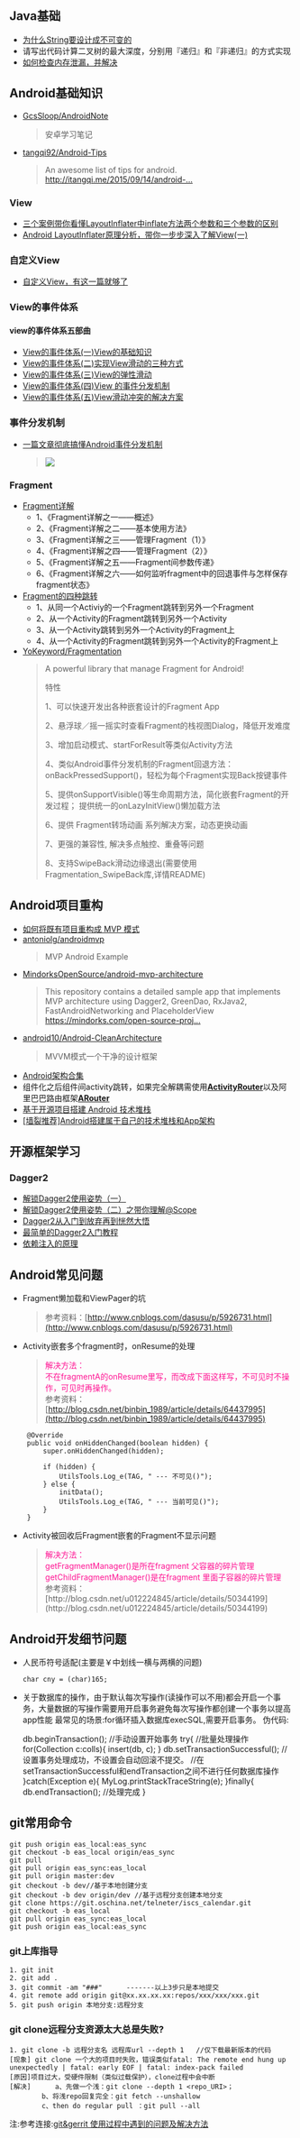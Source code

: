 ## Java基础
*	[为什么String要设计成不可变的](http://blog.csdn.net/renfufei/article/details/16808775)
*	请写出代码计算二叉树的最大深度，分别用『递归』和『非递归』的方式实现
*	[如何检查内存泄漏，并解决](http://www.jianshu.com/p/bf159a9c391a)



## Android基础知识
*	[GcsSloop/AndroidNote](https://github.com/GcsSloop/AndroidNote/tree/master)
	>安卓学习笔记
*	[tangqi92/Android-Tips](https://github.com/tangqi92/Android-Tips)
	>An awesome list of tips for android. http://itangqi.me/2015/09/14/android-…

### View
*	[三个案例带你看懂LayoutInflater中inflate方法两个参数和三个参数的区别](http://blog.csdn.net/u012702547/article/details/52628453)
*	[Android LayoutInflater原理分析，带你一步步深入了解View(一)](http://blog.csdn.net/guolin_blog/article/details/12921889)

### 自定义View
*	[自定义View，有这一篇就够了](http://blog.csdn.net/huachao1001/article/details/51577291)

### View的事件体系
#### view的事件体系五部曲
*	[View的事件体系(一)View的基础知识](http://www.jianshu.com/p/531b366f56f2)
*	[View的事件体系(二)实现View滑动的三种方式](http://www.jianshu.com/p/0da16dbe427e)
*	[View的事件体系(三)View的弹性滑动](http://www.jianshu.com/p/6eca3fa1b0de)
*	[View的事件体系(四)View 的事件分发机制](http://www.jianshu.com/p/804eb1a5dd13)
*	[View的事件体系(五)View滑动冲突的解决方案](http://www.jianshu.com/p/bb6814073f5f)

### 事件分发机制
*	[一篇文章彻底搞懂Android事件分发机制](https://mp.weixin.qq.com/s?__biz=MzI0MjE3OTYwMg==&mid=2649550048&idx=1&sn=613c0cf5bcd2050e960c195537cdc562&chksm=f118079dc66f8e8b372d9afcfb691accf9edbc14251e59a7eb85982f5495835cc4354c48e232&mpshare=1&scene=24&srcid=1027NJY4DeGRYeayjT3EkYvB#rd)
	>![](http://mmbiz.qpic.cn/mmbiz_png/jE32KtUXy6HJWUt6gmArFJJLSwLBf7QV6OibwmHVAFjZJBmmoaz3xhtEZDZ8lX4cUwcXQT2Yk5B1GIQ63wKuicqg/640?wx_fmt=png&wxfrom=5&wx_lazy=1)

### Fragment
*	[Fragment详解](http://blog.csdn.net/harvic880925/article/details/44927375)
	+ 1、《Fragment详解之一——概述》
	+ 2、《Fragment详解之二——基本使用方法》
	+ 3、《Fragment详解之三——管理Fragment（1）》
	+ 4、《Fragment详解之四——管理Fragment（2）》
	+ 5、《Fragment详解之五——Fragment间参数传递》
	+ 6、《Fragment详解之六——如何监听fragment中的回退事件与怎样保存fragment状态》
*	[Fragment的四种跳转](http://www.jianshu.com/p/ab1cb7ddf91f)
	+ 1、从同一个Activiy的一个Fragment跳转到另外一个Fragment
	+ 2、从一个Activity的Fragment跳转到另外一个Activity
	+ 3、从一个Activity跳转到另外一个Activity的Fragment上
	+ 4、从一个Activity的Fragment跳转到另外一个Activity的Fragment上
*	[YoKeyword/Fragmentation](https://github.com/YoKeyword/Fragmentation)
	>A powerful library that manage Fragment for Android! 
	>
	>特性
	>
	>1、可以快速开发出各种嵌套设计的Fragment App
	>
	>2、悬浮球／摇一摇实时查看Fragment的栈视图Dialog，降低开发难度
	>
	>3、增加启动模式、startForResult等类似Activity方法
	>
	>4、类似Android事件分发机制的Fragment回退方法：onBackPressedSupport()，轻松为每个Fragment实现Back按键事件
	>
	>5、提供onSupportVisible()等生命周期方法，简化嵌套Fragment的开发过程； 提供统一的onLazyInitView()懒加载方法
	>
	>6、提供 Fragment转场动画 系列解决方案，动态更换动画
	>
	>7、更强的兼容性, 解决多点触控、重叠等问题
	>
	>8、支持SwipeBack滑动边缘退出(需要使用Fragmentation_SwipeBack库,详情README)

## Android项目重构
*	[如何将既有项目重构成 MVP 模式](https://mp.weixin.qq.com/s?__biz=MzI0MjE3OTYwMg==&mid=2649549997&idx=1&sn=774f53be2eeba53b8a0813dce1fcfcb8&chksm=f11807d0c66f8ec68dc014dd55fdbb93c755b9d11c2608ea19ae9f7f5dd10a50e1ac8f5e80d3&mpshare=1&scene=24&srcid=1027vXARAR6wV3DbwIpVTghR#rd)
*	[antoniolg/androidmvp](https://github.com/antoniolg/androidmvp)
	>MVP Android Example
*	[MindorksOpenSource/android-mvp-architecture](https://github.com/MindorksOpenSource/android-mvp-architecture)
	>This repository contains a detailed sample app that implements MVP architecture using Dagger2, GreenDao, RxJava2, FastAndroidNetworking and PlaceholderView https://mindorks.com/open-source-proj…
*	[android10/Android-CleanArchitecture](https://github.com/android10/Android-CleanArchitecture)
	>MVVM模式一个干净的设计框架
*	[Android架构合集](https://github.com/wwttt2004/Android-Architecture)
*	组件化之后组件间activity跳转，如果完全解耦需使用[**ActivityRouter**](https://github.com/mzule/ActivityRouter)以及阿里巴巴路由框架[**ARouter**](https://github.com/alibaba/ARouter)
*	[基于开源项目搭建 Android 技术堆栈](https://mp.weixin.qq.com/s?__biz=MzA3ODg4MDk0Ng==&mid=2651113557&idx=1&sn=8d1ef7cf5f65f9b53cf726c5de108c38&chksm=844c6188b33be89e487955f1da533402ab845aa2e27eda04afbb96436e77b8d88c259fd0ae33&mpshare=1&scene=24&srcid=10248D7nCMjrfL9tnZ2TQqgT#rd)
*	[[墙裂推荐]Android搭建属于自己的技术堆栈和App架构](https://mp.weixin.qq.com/s?__biz=MzI0MjE3OTYwMg==&mid=2649550530&idx=1&sn=fcf00db3ec87704fa5ddbc3319687cb4&chksm=f11805bfc66f8ca95d0ded31919a18c61501903ce9aede538b5157030feeb07a50b766a8f3f9&mpshare=1&scene=24&srcid=10172hwfQK6VtLphhAgZXwmR#rd)



## 开源框架学习
### Dagger2
*	[解锁Dagger2使用姿势（一）](http://blog.csdn.net/u012702547/article/details/52200927)
*	[解锁Dagger2使用姿势（二）之带你理解@Scope](http://blog.csdn.net/u012702547/article/details/52213706)
*	[Dagger2从入门到放弃再到恍然大悟](http://www.jianshu.com/p/39d1df6c877d)
*	[最简单的Dagger2入门教程](http://blog.csdn.net/lisdye2/article/details/51942511)
*	[依赖注入的原理](http://blog.csdn.net/lisdye2/article/details/51887402)

## Android常见问题
*  Fragment懒加载和ViewPager的坑
	>参考资料：[http://www.cnblogs.com/dasusu/p/5926731.html](http://www.cnblogs.com/dasusu/p/5926731.html)
*  Activity嵌套多个fragment时，onResume的处理
	<font color=#FF1493>
	> 解决方法：</br>
	>不在fragmentA的onResume里写，而改成下面这样写，不可见时不操作，可见时再操作。</font></br>
	>参考资料：[http://blog.csdn.net/binbin_1989/article/details/64437995](http://blog.csdn.net/binbin_1989/article/details/64437995)

	    @Override  
	    public void onHiddenChanged(boolean hidden) {  
	        super.onHiddenChanged(hidden);  

	        if (hidden) {  
	            UtilsTools.Log_e(TAG, " --- 不可见()");  
	        } else {  
	            initData();  
	            UtilsTools.Log_e(TAG, " --- 当前可见()");  
	        }  
	    }

*	Activity被回收后Fragment嵌套的Fragment不显示问题
	><font color=#FF1493>
	>解决方法：</br>
	>getFragmentManager()是所在fragment 父容器的碎片管理</br>
	>getChildFragmentManager()是在fragment 里面子容器的碎片管理</font></br>
	>参考资料：[http://blog.csdn.net/u012224845/article/details/50344199](http://blog.csdn.net/u012224845/article/details/50344199)




## Android开发细节问题
*	人民币符号适配(主要是￥中划线一横与两横的问题)

		char cny = (char)165;

*   关于数据库的操作，由于默认每次写操作(读操作可以不用)都会开启一个事务，大量数据的写操作需要用开启事务避免每次写操作都创建一个事务以提高app性能
	最常见的场景:for循环插入数据库execSQL,需要开启事务。
	伪代码:
	
	db.beginTransaction();  //手动设置开始事务
        try{
            //批量处理操作
            for(Collection c:colls){
                insert(db, c);
            }
            db.setTransactionSuccessful(); //设置事务处理成功，不设置会自动回滚不提交。
	    //在setTransactionSuccessful和endTransaction之间不进行任何数据库操作
           }catch(Exception e){
               MyLog.printStackTraceString(e);
           }finally{
               db.endTransaction(); //处理完成
           }
## git常用命令

	git push origin eas_local:eas_sync
	git checkout -b eas_local origin/eas_sync
	git pull
	git pull origin eas_sync:eas_local
    git pull origin master:dev
	git checkout -b dev//基于本地创建分支
	git checkout -b dev origin/dev //基于远程分支创建本地分支
	git clone https://git.oschina.net/telneter/iscs_calendar.git
	git checkout -b eas_local
	git pull origin eas_sync:eas_local
	git push origin eas_local:eas_sync
### git上库指导
	1. git init
	2. git add .
	3. git commit -am "###"      -------以上3步只是本地提交
	4. git remote add origin git@xx.xx.xx.xx:repos/xxx/xxx/xxx.git
	5. git push origin 本地分支:远程分支

### git clone远程分支资源太大总是失败?
	1. git clone -b 远程分支名 远程库url --depth 1   //仅下载最新版本的代码
	[现象] git clone 一个大的项目时失败，错误类似fatal: The remote end hung up unexpectedly | fatal: early EOF | fatal: index-pack failed
	[原因]项目过大，受硬件限制（类似过载保护），clone过程中会中断
	[解决]      a、先做一个浅：git clone --depth 1 <repo_URI>；
		    b、将浅repo回复完全：git fetch --unshallow
		    c、then do regular pull ：git pull --all
注:参考连接:[git&gerrit 使用过程中遇到的问题及解决方法](http://blog.csdn.net/smithallenyu/article/details/50205817) 
